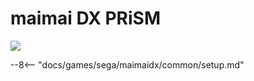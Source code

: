 # maimai DX PRiSM
<img class="header-logo" src="/img/sega/maimaidx/prism/logo.webp">

--8<-- "docs/games/sega/maimaidx/common/setup.md"
